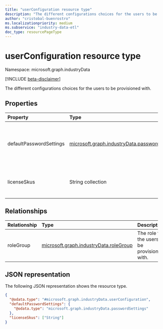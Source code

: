 ```yaml
---
title: "userConfiguration resource type"
description: "The different configurations choices for the users to be provisioned with."
author: "cristobal-buenrostro"
ms.localizationpriority: medium
ms.subservice: "industry-data-etl"
doc_type: resourcePageType
---
```


# userConfiguration resource type

Namespace: microsoft.graph.industryData

[!INCLUDE [beta-disclaimer](../../includes/beta-disclaimer.md)]

The different configurations choices for the users to be provisioned with.

## Properties

| Property                | Type                                                                                           | Description                                                |
| :---------------------- | :--------------------------------------------------------------------------------------------- | :--------------------------------------------------------- |
| defaultPasswordSettings | [microsoft.graph.industryData.passwordSettings](../resources/industrydata-passwordsettings.md) | The password settings for the users to be provisioned with. |
| licenseSkus             | String collection                                                                              | The license skus for the users to be provisioned with.      |

## Relationships

| Relationship | Type                                                | Description                                   |
| :----------- | :-------------------------------------------------- | :-------------------------------------------- |
| roleGroup    | [microsoft.graph.industryData.roleGroup](../resources/industrydata-rolegroup.md) | The role for the users to be provisioned with. |

## JSON representation

The following JSON representation shows the resource type.

<!-- {
  "blockType": "resource",
  "@odata.type": "microsoft.graph.industryData.userConfiguration"
}
-->

```json
{
  "@odata.type": "#microsoft.graph.industryData.userConfiguration",
  "defaultPasswordSettings": {
    "@odata.type": "microsoft.graph.industryData.passwordSettings"
  },
  "licenseSkus": ["String"]
}
```
